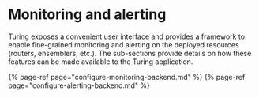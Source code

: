 # Monitoring and alerting

Turing exposes a convenient user interface and provides a framework to enable fine-grained monitoring and alerting on the deployed resources (routers, ensemblers, etc.). The  sub-sections provide details on how these features can be made available to the Turing application.

{% page-ref page="configure-monitoring-backend.md" %}
{% page-ref page="configure-alerting-backend.md" %}
